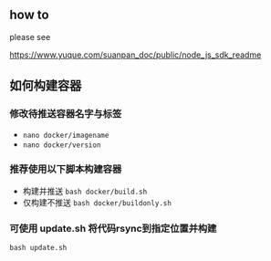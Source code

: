 ## how to
please see

https://www.yuque.com/suanpan_doc/public/node_js_sdk_readme

## 如何构建容器
### 修改待推送容器名字与标签
- `nano docker/imagename`
- `nano docker/version`

### 推荐使用以下脚本构建容器
- 构建并推送 `bash docker/build.sh`
- 仅构建不推送 `bash docker/buildonly.sh`

### 可使用 update.sh 将代码rsync到指定位置并构建
`bash update.sh`
